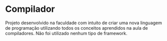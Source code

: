 # Compilador

Projeto desenvolvido na faculdade com intuito de criar uma nova linguagem de programação utilizando todos os conceitos aprendidos na aula de compiladores. Não foi utilizado nenhum tipo de framework.


